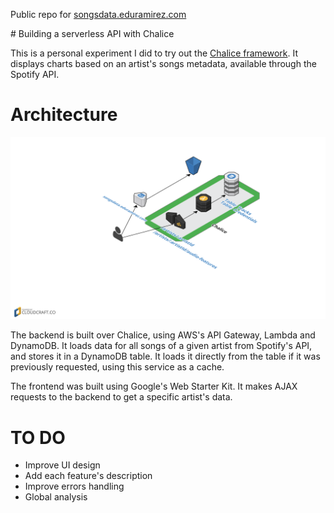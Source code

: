 Public repo for [songsdata.eduramirez.com](http://songsdata.eduramirez.com)

# Building a serverless API with Chalice

This is a personal experiment I did to try out the [Chalice framework](https://github.com/awslabs/chalice).
It displays charts based on an artist's songs metadata, available through the Spotify API.

# Architecture

![Architecture diagram](/images/architecture.png)

The backend is built over Chalice, using AWS's API Gateway, Lambda and DynamoDB.
It loads data for all songs of a given artist from Spotify's API, and
stores it in a DynamoDB table. It loads it directly from the table if it was previously requested,
using this service as a cache.

The frontend was built using Google's Web Starter Kit. It makes AJAX requests to
the backend to get a specific artist's data.

# TO DO

 - Improve UI design
 - Add each feature's description
 - Improve errors handling
 - Global analysis
